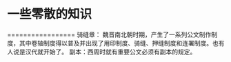 **一些零散的知识**
=================
=================
骑缝章： 魏晋南北朝时期，产生了一系列公文制作制度，其中卷轴制度得以普及并出现了用印制度、骑缝、押缝制度和连署制度。也有人说是汉代就开始了。
副本：西周时就有重要公文必须有副本的规定。
